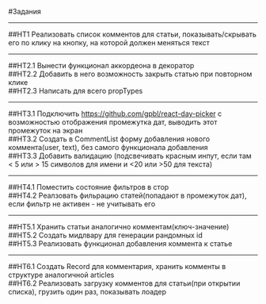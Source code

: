 #Задания  
  
---

##HT1 Реализовать список комментов для статьи, показывать/скрывать его по клику на кнопку, на которой должен меняться текст  
  
---

##HT2.1 Вынести функционал аккордеона в декоратор  
##HT2.2 Добавить в него возможность закрыть статью при повторном клике  
##HT2.3 Написать для всего propTypes  
  
---

##HT3.1 Подключить https://github.com/gpbl/react-day-picker с возможностью отображения промежутка дат, выводить этот промежуток на экран  
##HT3.2 Создать в CommentList форму добавления нового коммента(user, text), без самого функционала добавления  
##HT3.3 Добавить валидацию (подсвечивать красным инпут, если там < 5 или > 15 символов для имени и <20 или >50 для текста)  
  
---

##HT4.1 Поместить состояние фильтров в стор  
##HT4.2 Реалзовать фильрацию статей(попадают в промежуток дат), если фильтр не активен - не учитывать его  
  
---
  
##HT5.1 Хранить статьи аналогично комментам(ключ-значение)  
##HT5.2 Создать мидлвару для генерации рандомных id  
##HT5.3 Реализовать функционал добавления коммента к статье  
  
---

##HT6.1 Создать Record для комментария, хранить комменты в структуре аналогичной articles  
##HT6.2 Реализовать загрузку комментов для статьи(при открытии списка), грузить один раз, показывать лоадер  